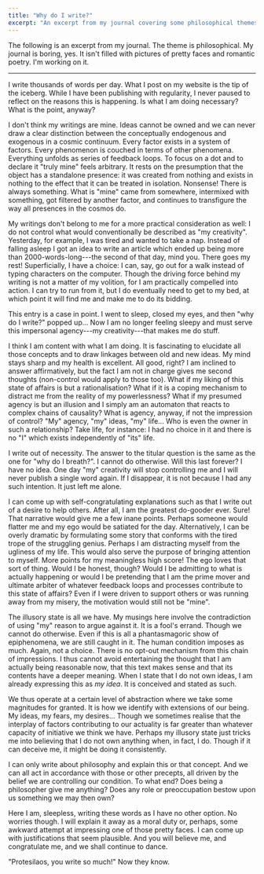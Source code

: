 ```yaml
---
title: "Why do I write?"
excerpt: "An excerpt from my journal covering some philosophical themes about ownership."
---
```


The following is an excerpt from my journal.  The theme is
philosophical.  My journal is boring, yes.  It isn't filled with
pictures of pretty faces and romantic poetry.  I'm working on it.

* * *

I write thousands of words per day.  What I post on my website is the
tip of the iceberg.  While I have been publishing with regularity, I
never paused to reflect on the reasons this is happening.  Is what I am
doing necessary?  What is the point, anyway?

I don't think my writings are mine.  Ideas cannot be owned and we can
never draw a clear distinction between the conceptually endogenous and
exogenous in a cosmic continuum.  Every factor exists in a system of
factors.  Every phenomenon is couched in terms of other phenomena.
Everything unfolds as series of feedback loops.  To focus on a dot and
to declare it "truly mine" feels arbitrary.  It rests on the presumption
that the object has a standalone presence: it was created from nothing
and exists in nothing to the effect that it can be treated in isolation.
Nonsense!  There is always something.  What is "mine" came from
somewhere, intermixed with something, got filtered by another factor,
and continues to transfigure the way all presences in the cosmos do.

My writings don't belong to me for a more practical consideration as
well: I do not control what would conventionally be described as "my
creativity".  Yesterday, for example, I was tired and wanted to take a
nap.  Instead of falling asleep I got an idea to write an article which
ended up being more than 2000-words-long---the second of that day, mind
you.  There goes my rest!  Superficially, I have a choice: I can, say,
go out for a walk instead of typing characters on the computer.  Though
the driving force behind my writing is not a matter of my volition, for
I am practically compelled into action.  I can try to run from it, but I
do eventually need to get to my bed, at which point it will find me and
make me to do its bidding.

This entry is a case in point.  I went to sleep, closed my eyes, and
then "why do I write?" popped up...  Now I am no longer feeling sleepy
and must serve this impersonal agency---my creativity---that makes me do
stuff.

I think I am content with what I am doing.  It is fascinating to
elucidate all those concepts and to draw linkages between old and new
ideas.  My mind stays sharp and my health is excellent.  All good,
right?  I am inclined to answer affirmatively, but the fact I am not in
charge gives me second thoughts (non-control would apply to those too).
What if my liking of this state of affairs is but a rationalisation?
What if it is a coping mechanism to distract me from the reality of my
powerlessness?  What if my presumed agency is but an illusion and I
simply am an automaton that reacts to complex chains of causality?  What
is agency, anyway, if not the impression of control?  "My" agency, "my"
ideas, "my" life...  Who is even the owner in such a relationship?  Take
life, for instance: I had no choice in it and there is no "I" which
exists independently of "its" life.

I write out of necessity.  The answer to the titular question is the
same as the one for "why do I breath?".  I cannot do otherwise.  Will
this last forever?  I have no idea.  One day "my" creativity will stop
controlling me and I will never publish a single word again.  If I
disappear, it is not because I had any such intention.  It just left me
alone.

I can come up with self-congratulating explanations such as that I write
out of a desire to help others.  After all, I am the greatest do-gooder
ever.  Sure!  That narrative would give me a few inane points.  Perhaps
someone would flatter me and my ego would be satiated for the day.
Alternatively, I can be overly dramatic by formulating some story that
conforms with the tired trope of the struggling genius.  Perhaps I am
distracting myself from the ugliness of my life.  This would also serve
the purpose of bringing attention to myself.  More points for my
meaningless high score!  The ego loves that sort of thing.  Would I be
honest, though?  Would I be admitting to what is actually happening or
would I be pretending that I am the prime mover and ultimate arbiter of
whatever feedback loops and processes contribute to this state of
affairs?  Even if I were driven to support others or was running away
from my misery, the motivation would still not be "mine".

The illusory state is all we have.  My musings here involve the
contradiction of using "my" reason to argue against it.  It is a fool's
errand.  Though we cannot do otherwise.  Even if this is all a
phantasmagoric show of epiphenomena, we are still caught in it.  The
human condition imposes as much.  Again, not a choice.  There is no
opt-out mechanism from this chain of impressions.  I thus cannot avoid
entertaining the thought that I am actually being reasonable now, that
this text makes sense and that its contents have a deeper meaning.  When
I state that I do not own ideas, I am already expressing this as _my
idea_.  It is conceived and stated as such.

We thus operate at a certain level of abstraction where we take some
magnitudes for granted.  It is how we identify with extensions of our
being.  My ideas, my fears, my desires...  Though we sometimes realise
that the interplay of factors contributing to our actuality is far
greater than whatever capacity of initiative we think we have.  Perhaps
my illusory state just tricks me into believing that I do not own
anything when, in fact, I do.  Though if it can deceive me, it might be
doing it consistently.

I can only write about philosophy and explain this or that concept.  And
we can all act in accordance with those or other precepts, all driven by
the belief we are controlling our condition.  To what end?  Does being a
philosopher give me anything?  Does any role or preoccupation bestow
upon us something we may then own?

Here I am, sleepless, writing these words as I have no other option.  No
worries though.  I will explain it away as a moral duty or, perhaps,
some awkward attempt at impressing one of those pretty faces.  I can
come up with justifications that seem plausible.  And you will believe
me, and congratulate me, and we shall continue to dance.

"Protesilaos, you write so much!"  Now they know.
